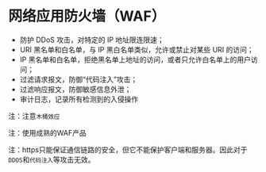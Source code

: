 # 网络应用防火墙（WAF）

* 防护 DDoS 攻击，对特定的 IP 地址限连限速；
* URI 黑名单和白名单，与 IP 黑白名单类似，允许或禁止对某些 URI 的访问；
* IP 黑名单和白名单，拒绝黑名单上地址的访问，或者只允许白名单上的用户访问；
* 过滤请求报文，防御“代码注入”攻击；
* 过滤响应报文，防御敏感信息外泄；
* 审计日志，记录所有检测到的入侵操作

注：注意` 木桶效应 `

注：使用成熟的WAF产品

注：https只能保证通信链路的安全，但它不能保护客户端和服务器。因此对于` DDOS `和`代码注入`等攻击无效。
